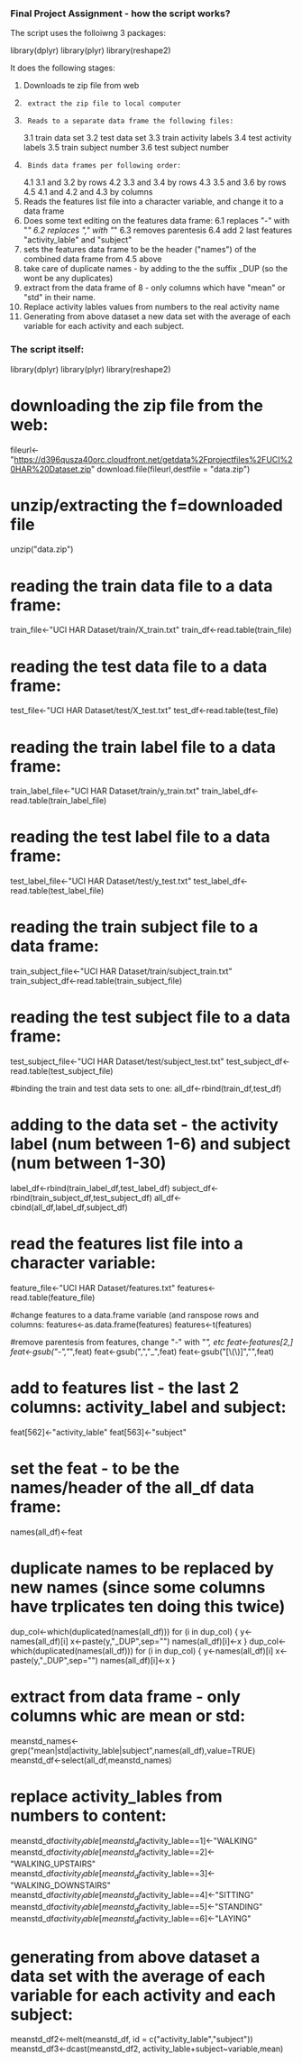 ### Final Project Assignment - how the script works?
The script uses the folloiwng 3 packages:

library(dplyr)
library(plyr)
library(reshape2)

It does the following stages:
1.	Downloads te zip file from web
2.  	extract the zip file to local computer
3.  	Reads to a separate data frame the following files:
	3.1	train data set
	3.2	test data set
 	3.3	train activity labels
	3.4 	test activity labels
	3.5	train subject number
	3.6 	test subject number
4.  	Binds data frames per following order:
	4.1	3.1 and 3.2 by rows
	4.2	3.3 and 3.4 by rows
	4.3	3.5 and 3.6 by rows
	4.5	4.1 and 4.2 and 4.3 by columns
5.	Reads the features list file into a character variable, and change it to a data frame	
6.	Does some text editing on the features data frame:
	6.1	replaces "-" with "_"
	6.2	replaces "," with "_"
	6.3	removes parentesis
	6.4	add 2 last features "activity_lable" and "subject"
7.	sets the features data frame to be the header ("names") of the combined data frame from 4.5 above
8.	take care of duplicate names - by adding to the the suffix _DUP (so the wont be any duplicates)
9.	extract from the data frame of 8 - only columns which have "mean" or "std" in their name.
10.	Replace activity lables values from numbers to the real activity name
11.	Generating from above dataset a new data set with the average of each variable for each activity and each subject.

### The script itself:
library(dplyr)
library(plyr)
library(reshape2)

# downloading the zip file from the web:
fileurl<-"https://d396qusza40orc.cloudfront.net/getdata%2Fprojectfiles%2FUCI%20HAR%20Dataset.zip"
download.file(fileurl,destfile = "data.zip")

# unzip/extracting the f=downloaded file
unzip("data.zip")

# reading the train data file to a data frame:
train_file<-"UCI HAR Dataset/train/X_train.txt"
train_df<-read.table(train_file)

# reading the test data file to a data frame:
test_file<-"UCI HAR Dataset/test/X_test.txt"
test_df<-read.table(test_file)

# reading the train label file to a data frame:
train_label_file<-"UCI HAR Dataset/train/y_train.txt"
train_label_df<-read.table(train_label_file)

# reading the test label file to a data frame:
test_label_file<-"UCI HAR Dataset/test/y_test.txt"
test_label_df<-read.table(test_label_file)

# reading the train subject file to a data frame:
train_subject_file<-"UCI HAR Dataset/train/subject_train.txt"
train_subject_df<-read.table(train_subject_file)


# reading the test subject file to a data frame:
test_subject_file<-"UCI HAR Dataset/test/subject_test.txt"
test_subject_df<-read.table(test_subject_file)

#binding the train and test data sets to one:
all_df<-rbind(train_df,test_df)

# adding to the data set - the activity label (num between 1-6) and subject (num between 1-30)
label_df<-rbind(train_label_df,test_label_df)
subject_df<-rbind(train_subject_df,test_subject_df)
all_df<-cbind(all_df,label_df,subject_df)

# read the features list file into a character variable:
feature_file<-"UCI HAR Dataset/features.txt"
features<-read.table(feature_file)

#change features to a data.frame variable (and ranspose rows and columns:
features<-as.data.frame(features)
features<-t(features)

#remove parentesis from features, change "-" with "_", etc
feat<-features[2,]
feat<-gsub("-","_",feat)
feat<-gsub(",","_",feat)
feat<-gsub("[\\(\\)]","",feat)

# add to features list - the last 2 columns: activity_label and subject:
feat[562]<-"activity_lable"
feat[563]<-"subject"

# set the feat - to be the names/header of the all_df data frame:
names(all_df)<-feat

# duplicate names to be replaced by new names (since some columns have trplicates ten doing this twice)
dup_col<-which(duplicated(names(all_df)))
for (i in dup_col) {
        y<-names(all_df)[i]
        x<-paste(y,"_DUP",sep="")
        names(all_df)[i]<-x
}
dup_col<-which(duplicated(names(all_df)))
for (i in dup_col) {
        y<-names(all_df)[i]
        x<-paste(y,"_DUP",sep="")
        names(all_df)[i]<-x
}

# extract from data frame - only columns whic are mean or std:
meanstd_names<-grep("mean|std|activity_lable|subject",names(all_df),value=TRUE)
meanstd_df<-select(all_df,meanstd_names)

# replace activity_lables from numbers to content:
meanstd_df$activity_lable[meanstd_df$activity_lable==1]<-"WALKING"
meanstd_df$activity_lable[meanstd_df$activity_lable==2]<-"WALKING_UPSTAIRS"
meanstd_df$activity_lable[meanstd_df$activity_lable==3]<-"WALKING_DOWNSTAIRS"
meanstd_df$activity_lable[meanstd_df$activity_lable==4]<-"SITTING"
meanstd_df$activity_lable[meanstd_df$activity_lable==5]<-"STANDING"
meanstd_df$activity_lable[meanstd_df$activity_lable==6]<-"LAYING"
        

# generating from above dataset a data set with the average of each variable for each activity and each subject:
meanstd_df2<-melt(meanstd_df, id = c("activity_lable","subject"))
meanstd_df3<-dcast(meanstd_df2, activity_lable+subject~variable,mean)




